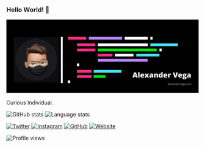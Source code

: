 ### Hello World! 👋

<img src="https://raw.githubusercontent.com//alexndrvega/alexndrvega/master/assets/Alexander-Vega.png" alt="Banner Alexander Vega">

Curious Individual.


![GitHub stats](https://github-readme-stats-git-master.alexndrvega.vercel.app/api?username=alexndrvega&show_icons=true&count_private=true&theme=shell-shock)
![Language stats](https://github-readme-stats-git-master.alexndrvega.vercel.app/api/top-langs/?username=alexndrvega&theme=shell-shock)

<a href="https://twitter.com/alexndrvega" target="_blank"><img src="https://raw.githubusercontent.com/arturssmirnovs/arturssmirnovs/master/tw.png" alt="Twitter" width="30"></a>
<a href="https://www.instagram.com/alexndr.vega/" target="_blank"><img src="https://raw.githubusercontent.com/arturssmirnovs/arturssmirnovs/master/ig.png" alt="Instagram" width="30"></a>
<a href="https://github.com/alexndrvega" target="_blank"><img src="https://raw.githubusercontent.com/arturssmirnovs/arturssmirnovs/master/git.png" alt="GitHub" width="30"></a>
<a href="https://alexandervega.com" target="_blank"><img src="https://raw.githubusercontent.com/arturssmirnovs/arturssmirnovs/master/www.png" alt="Website" width="30"></a>

![Profile views](https://gpvc.arturio.dev/alexndrvega)
<!--
**alexndrvega/alexndrvega** is a ✨ _special_ ✨ repository because its `README.md` (this file) appears on your GitHub profile.

Here are some ideas to get you started:

- 🔭 I’m currently working on ...
- 🌱 I’m currently learning ...
- 👯 I’m looking to collaborate on ...
- 🤔 I’m looking for help with ...
- 💬 Ask me about ...
- 📫 How to reach me: ...
- 😄 Pronouns: ...
- ⚡ Fun fact: ...
-->
